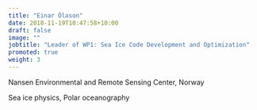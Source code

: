 ```yaml
---
title: "Einar Ólason"
date: 2018-11-19T10:47:58+10:00
draft: false
image: ""
jobtitle: "Leader of WP1: Sea Ice Code Development and Optimization"
promoted: true
weight: 3
---
```


Nansen Environmental and Remote Sensing Center, Norway

Sea ice physics, Polar oceanography
